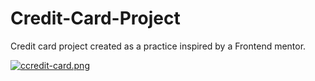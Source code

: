 # Credit-Card-Project
Credit card project created as a practice inspired by a Frontend mentor.

[![ccredit-card.png](https://i.postimg.cc/g2wp6m8x/ccredit-card.png)](https://postimg.cc/BjGkrWh3)
